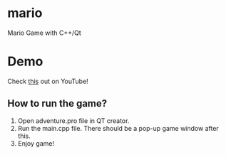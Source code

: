 # mario
Mario Game with C++/Qt

# Demo
Check [this](https://youtu.be/qZN8QkhRMWE) out on YouTube! 


## How to run the game?
1. Open adventure.pro file in QT creator.
2. Run the main.cpp file. There should be a pop-up game window after this.
3. Enjoy game!


